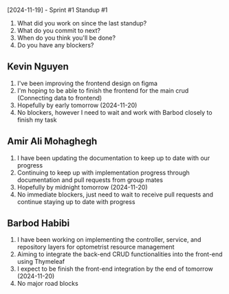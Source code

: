 [2024-11-19] - Sprint #1 Standup #1
1. What did you work on since the last standup?
2. What do you commit to next?
3. When do you think you'll be done?
4. Do you have any blockers?

## Kevin Nguyen

1. I've been improving the frontend design on figma
2. I'm hoping to be able to finish the frontend for the main crud (Connecting data to frontend)
3. Hopefully by early tomorrow (2024-11-20)
4. No blockers, however I need to wait and work with Barbod closely to finish my task

## Amir Ali Mohaghegh

1. I have been updating the documentation to keep up to date with our progress
2. Continuing to keep up with implementation progress through documentation and pull requests from group mates
3. Hopefully by midnight tomorrow (2024-11-20)
4. No immediate blockers, just need to wait to receive pull requests and continue staying up to date with progress

## Barbod Habibi

1. I have been working on implementing the controller, service, and repository layers for optometrist resource management
2. Aiming to integrate the back-end CRUD functionalities into the front-end using Thymeleaf
3. I expect to be finish the front-end integration by the end of tomorrow (2024-11-20)
4. No major road blocks